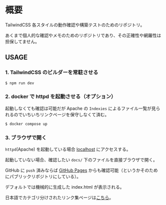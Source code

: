 # 概要

TailwindCSS 各スタイルの動作確認や構築テストのためのリポジトリ。

あくまで個人的な確認やメモのためのリポジトリであり、その正確性や網羅性は担保してません。

## USAGE

### 1. TailwindCSS のビルダーを常駐させる

```sh
$ npm run dev
```

### 2. docker で httpd を起動させる（オプション）

起動しなくても確認は可能だが Apache の `Indexies` によるファイル一覧が見られるのでいちいちリンクページを保守しなくて済む。

```sh
$ docker compose up
```

### 3. ブラウザで開く

`httpd`(Apache) を起動している場合 [localhost](http://localhost/) にアクセスする。

起動していない場合、確認したい `docs/` 下のファイルを直接ブラウザで開く。

GitHub に `push` 済みならば [GitHub Pages](https://tettekete.github.io/tailwindcss-test-with-cli/) からも確認可能（というかそのためにパブリックリポジトリにしている）。

デフォルトでは機械的に生成した index.html が表示される。

日本語でカテゴリ分けされたリンク集ページは[こちら](https://tettekete.github.io/tailwindcss-test-with-cli/manual-index.html)。

